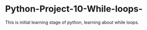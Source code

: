 # Python-Project-10-While-loops-
This is initial learning stage of python, learning about while loops.
